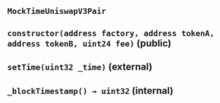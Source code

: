 ## `MockTimeUniswapV3Pair`






## `constructor(address factory, address tokenA, address tokenB, uint24 fee)` (public)







## `setTime(uint32 _time)` (external)







## `_blockTimestamp() → uint32` (internal)










